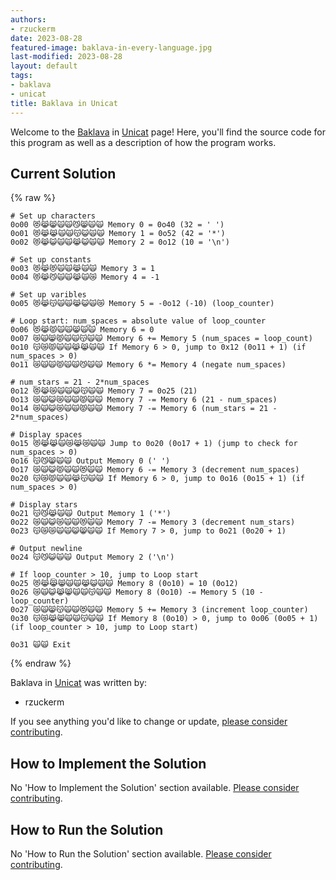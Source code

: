 ```yaml
---
authors:
- rzuckerm
date: 2023-08-28
featured-image: baklava-in-every-language.jpg
last-modified: 2023-08-28
layout: default
tags:
- baklava
- unicat
title: Baklava in Unicat
---
```


Welcome to the [Baklava](https://sampleprograms.io/projects/baklava) in [Unicat](https://sampleprograms.io/languages/unicat) page! Here, you'll find the source code for this program as well as a description of how the program works.

## Current Solution

{% raw %}

```unicat
# Set up characters
0o00 😻😹😸🙀🙀😼😸🙀🙀 Memory 0 = 0o40 (32 = ' ')
0o01 😻😹😹🙀🙀😽😺🙀🙀 Memory 1 = 0o52 (42 = '*')
0o02 😻😹😺🙀🙀😹😺🙀🙀 Memory 2 = 0o12 (10 = '\n')

# Set up constants
0o03 😻😹😻🙀🙀😹🙀🙀 Memory 3 = 1
0o04 😻😹😼🙀🙀😹🙀😿 Memory 4 = -1

# Set up varibles
0o05 😻😹😽🙀🙀😹😺🙀😿 Memory 5 = -0o12 (-10) (loop_counter)

# Loop start: num_spaces = absolute value of loop_counter
0o06 😻😹😾🙀🙀😸🙀🙀 Memory 6 = 0
0o07 😿🙀😸😾🙀🙀😽🙀🙀 Memory 6 += Memory 5 (num_spaces = loop_count)
0o10 😽😿😾🙀🙀😹😹🙀🙀 If Memory 6 > 0, jump to 0x12 (0o11 + 1) (if num_spaces > 0)
0o11 😿🙀🙀😾🙀🙀😼🙀🙀 Memory 6 *= Memory 4 (negate num_spaces)

# num_stars = 21 - 2*num_spaces
0o12 😻😹😿🙀🙀😺😽🙀🙀 Memory 7 = 0o25 (21)
0o13 😿🙀😺😿🙀🙀😾🙀🙀 Memory 7 -= Memory 6 (21 - num_spaces)
0o14 😿🙀😺😿🙀🙀😾🙀🙀 Memory 7 -= Memory 6 (num_stars = 21 - 2*num_spaces)

# Display spaces
0o15 😻😹😹🙀😿😹😿🙀🙀 Jump to 0o20 (0o17 + 1) (jump to check for num_spaces > 0)
0o16 😽😼😸🙀🙀 Output Memory 0 (' ')
0o17 😿🙀😺😾🙀🙀😻🙀🙀 Memory 6 -= Memory 3 (decrement num_spaces)
0o20 😽😿😾🙀🙀😹😽🙀🙀 If Memory 6 > 0, jump to 0o16 (0o15 + 1) (if num_spaces > 0)

# Display stars
0o21 😽😼😹🙀🙀 Output Memory 1 ('*')
0o22 😿🙀😺😿🙀🙀😻🙀🙀 Memory 7 -= Memory 3 (decrement num_stars)
0o23 😽😿😿🙀🙀😺😸🙀🙀 If Memory 7 > 0, jump to 0o21 (0o20 + 1)

# Output newline
0o24 😽😼😺🙀🙀 Output Memory 2 ('\n')

# If loop_counter > 10, jump to Loop start
0o25 😻😹😹😸🙀🙀😹😺🙀🙀 Memory 8 (0o10) = 10 (0o12)
0o26 😿🙀😺😹😸🙀🙀😽🙀🙀 Memory 8 (0o10) -= Memory 5 (10 - loop_counter)
0o27 😿🙀😸😽🙀🙀😻🙀🙀 Memory 5 += Memory 3 (increment loop_counter)
0o30 😽😿😹😸🙀🙀😽🙀🙀 If Memory 8 (0o10) > 0, jump to 0o06 (0o05 + 1) (if loop_counter > 10, jump to Loop start)

0o31 🙀🙀 Exit

```

{% endraw %}

Baklava in [Unicat](https://sampleprograms.io/languages/unicat) was written by:

- rzuckerm

If you see anything you'd like to change or update, [please consider contributing](https://github.com/TheRenegadeCoder/sample-programs).

## How to Implement the Solution

No 'How to Implement the Solution' section available. [Please consider contributing](https://github.com/TheRenegadeCoder/sample-programs-website).

## How to Run the Solution

No 'How to Run the Solution' section available. [Please consider contributing](https://github.com/TheRenegadeCoder/sample-programs-website).